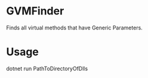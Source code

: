 # GVMFinder
Finds all virtual methods that have Generic Parameters.

# Usage
dotnet run PathToDirectoryOfDlls